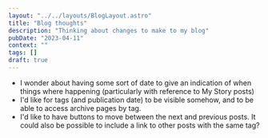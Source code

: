 ```yaml
---
layout: "../../layouts/BlogLayout.astro"
title: "Blog thoughts"
description: "Thinking about changes to make to my blog"
pubDate: "2023-04-11"
context: ""
tags: []
draft: true
---
```

* I wonder about having some sort of date to give an indication of when things where happening (particularly with reference to My Story posts)
* I'd like for tags (and publication date) to be visible somehow, and to be able to access archive pages by tag.
* I'd like to have buttons to move between the next and previous posts. It could also be possible to include a link to other posts with the same tag?